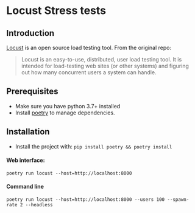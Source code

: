 # Locust Stress tests 

## Introduction

[Locust](https://github.com/locustio/locust) is an open source load testing tool. From the original repo:
> Locust is an easy-to-use, distributed, user load testing tool. It is intended for load-testing web sites (or other systems) and figuring out how many concurrent users a system can handle. 

## Prerequisites

- Make sure you have python 3.7+ installed
- Install [poetry](https://python-poetry.org/) to manage dependencies.

## Installation

- Install the project with: `pip install poetry && poetry install`

#### Web interface:
```
poetry run locust --host=http://localhost:8000
```


#### Command line

```
poetry run locust --host=http://localhost:8000 --users 100 --spawn-rate 2 --headless
```